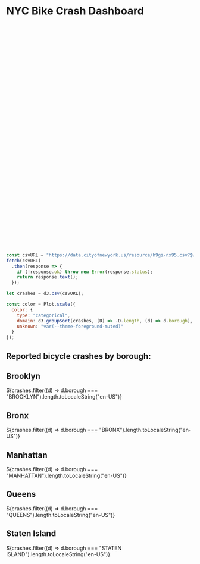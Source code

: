 
<div class="hero">
  <h1>NYC Bike Crash Dashboard</h1>

  <!-- <h2>Welcome to your new app! Edit&nbsp;<code style="font-size: 90%;">src/index.md</code> to change this page.</h2> -->
  <!-- <a href="https://observablehq.com/framework/getting-started">Get started<span style="display: inline-block; margin-left: 0.25rem;">↗︎</span></a> -->
</div>

<div id="map" style="width: 100%; height: 600px;"></div>

<script src="https://unpkg.com/leaflet/dist/leaflet.js"></script>
<script src="https://unpkg.com/leaflet.heat/dist/leaflet-heat.js"></script>
<link rel="stylesheet" href="https://unpkg.com/leaflet/dist/leaflet.css" />

<script>
  // Initialize the map centered on Brooklyn
  const map = L.map('map').setView([40.6782, -73.9442], 12); // Zoom level 12 for Brooklyn

  // Add a light mode tile layer (default OpenStreetMap)
  L.tileLayer('https://{s}.tile.openstreetmap.org/{z}/{x}/{y}.png', {
    maxZoom: 70,
    attribution: '© OpenStreetMap contributors',
  }).addTo(map);

  // Fetch the data from the API
  fetch('https://data.cityofnewyork.us/resource/h9gi-nx95.json?$where=number_of_cyclist_injured%3E%3D1')
    .then(response => response.json())
    .then(data => {
      // Filter the data to only include records from the past year
      const oneYearAgo = new Date();
      oneYearAgo.setFullYear(oneYearAgo.getFullYear() - 1);

      // Prepare heatmap data
      let heatmapData = data
        .filter(item => new Date(item.crash_date) >= oneYearAgo && item.latitude && item.longitude)
        .map(item => [
          parseFloat(item.latitude),
          parseFloat(item.longitude),
          parseInt(item.number_of_cyclist_injured) || 1 // Default intensity to 1 if missing
        ]);

      // Create the heatmap layer
      // const heat = L.heatLayer(heatmapData, {
      //   radius: 35, // Increased radius for better overlap
      //   blur: 10,   // Slight blur for smooth transitions
      //   maxZoom: 17,
      //   minOpacity: 0.5, // Make heatmap more visible at all zoom levels
      //   gradient: {
      //     0.3: 'orange',
      //     0.7: 'red',
      //     1.0: 'darkred'
      //   },
      // }).addTo(map);

      // Add tooltips for each original point (not duplicates)
      data.forEach(item => {
        if (item.latitude && item.longitude) {
          const marker = L.circleMarker([item.latitude, item.longitude], {
            radius: 25, // Invisible marker
            blur: 1000,
            color: "orange", 
            maxZoom: 17,
            fillOpacity: 0.25,
            opacity: 0,
            minOpacity: 1, // Make heatmap more visible at all zoom levels
            gradient: {
              0.25: 'blue',
              0.5: 'lime',
              1.0: 'red'
            },
          }).addTo(map);

          marker.bindTooltip(
            `Injuries: ${item.number_of_cyclist_injured}<br>Date: ${item.crash_date}`,
            { direction: 'top', offset: [0, -10] }
          );
        }
      });
    });
</script>


```js
const csvURL = "https://data.cityofnewyork.us/resource/h9gi-nx95.csv?$where=number_of_cyclist_injured%3E=1"
fetch(csvURL)
  .then(response => {
    if (!response.ok) throw new Error(response.status);
    return response.text();
  });

let crashes = d3.csv(csvURL);

```
```js
const color = Plot.scale({
  color: {
    type: "categorical",
    domain: d3.groupSort(crashes, (D) => -D.length, (d) => d.borough),
    unknown: "var(--theme-foreground-muted)"
  }
});
```

<div class="hero">
  <h2>
  
  Reported bicycle crashes by borough: </h2>
<!-- Cards with big numbers -->
</div>
<div class="grid grid-cols-5">
  <div class="card">
    <h2>Brooklyn</h2>
    <span class="big">${crashes.filter((d) => d.borough === "BROOKLYN").length.toLocaleString("en-US")}</span>
  </div>
  <div class="card">
    <h2>Bronx</h2>
    <span class="big">${crashes.filter((d) => d.borough === "BRONX").length.toLocaleString("en-US")}</span>
  </div>
  <div class="card">
    <h2>Manhattan</h2>
     <span class="big">${crashes.filter((d) => d.borough === "MANHATTAN").length.toLocaleString("en-US")}</span>
  </div>
  <div class="card">
    <h2>Queens</h2>
     <span class="big">${crashes.filter((d) => d.borough === "QUEENS").length.toLocaleString("en-US")}</span>
  </div>
  <div class="card">
    <h2>Staten Island</h2>
     <span class="big">${crashes.filter((d) => d.borough === "STATEN ISLAND").length.toLocaleString("en-US")}</span>
  </div>
</div>